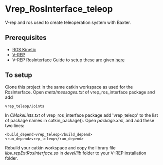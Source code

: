 # Vrep_RosInterface_teleop
V-rep and ros used to create teleoperation system with Baxter.

## Prerequisites
* [ROS Kinetic](http://wiki.ros.org/kinetic/Installation)
* [V-REP](http://www.coppeliarobotics.com/downloads.html)
* V-REP RosInterface
Guide to setup these are given [here](https://github.com/akhilj95/vrep_teleop/wiki/RosInterface-Setup)

## To setup
Clone this project in the same catkin workspace as used for the RosInterface. Open _meta/messages.txt_ of vrep_ros_interface package and add

    vrep_teleop/Joints
In _CMakeLists.txt_ of vrep_ros_interface package add 'vrep_teleop' to the list of package names in catkin_package(). Open _package.xml_, and add these two lines:

    <build_depend>vrep_teleop</build_depend>
    <run_depend>vrep_teleop</run_depend>
Rebuild your catkin workspace and copy the library file _libv_repExtRosInterface.so_ in _devel/lib_ folder to your V-REP installation folder.
